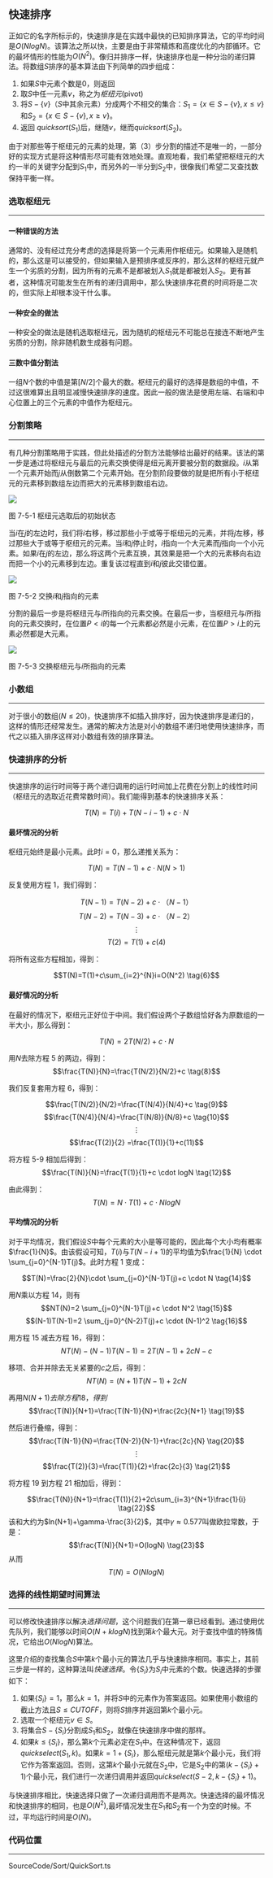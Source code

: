 <!-- @format -->

## 快速排序

正如它的名字所标示的，快速排序是在实践中最快的已知排序算法，它的平均时间是$O(NlogN)$。该算法之所以快，主要是由于非常精炼和高度优化的内部循环。它的最坏情形的性能为$O(N^2)$。像归并排序一样，快速排序也是一种分治的递归算法。将数组$S$排序的基本算法由下列简单的四步组成：

1.  如果$S$中元素个数是$0$，则返回
2.  取$S$中任一元素$v$，称之为*枢纽元*(pivot)
3.  将$S- \lbrace v \rbrace$（$S$中其余元素）分成两个不相交的集合：$S_1= \lbrace x\in S- \lbrace v \rbrace, x\leq v \rbrace$和$S_2= \lbrace x\in S- \lbrace v \rbrace, x\geq v \rbrace$。
4.  返回 $quicksort(S_1)$后，继随$v$，继而$quicksort(S_2)$。

由于对那些等于枢纽元的元素的处理，第（3）步分割的描述不是唯一的，一部分好的实现方式是将这种情形尽可能有效地处理。直观地看，我们希望把枢纽元的大约一半的关键字分配到$S_1$中，而另外的一半分到$S_2$中，很像我们希望二叉查找数保持平衡一样。

### 选取枢纽元

---

#### 一种错误的方法

通常的、没有经过充分考虑的选择是将第一个元素用作枢纽元。如果输入是随机的，那么这是可以接受的，但如果输入是预排序或反序的，那么这样的枢纽元就产生一个劣质的分割，因为所有的元素不是都被划入$S_1$就是都被划入$S_2$。更有甚者，这种情况可能发生在所有的递归调用中，那么快速排序花费的时间将是二次的，但实际上却根本没干什么事。

#### 一种安全的做法

一种安全的做法是随机选取枢纽元，因为随机的枢纽元不可能总在接连不断地产生劣质的分割，除非随机数生成器有问题。

#### 三数中值分割法

一组$N$个数的中值是第$[N/2]$个最大的数。枢纽元的最好的选择是数组的中值，不过这很难算出且明显减慢快速排序的速度。因此一般的做法是使用左端、右端和中心位置上的三个元素的中值作为枢纽元。

### 分割策略

---

有几种分割策略用于实践，但此处描述的分割方法能够给出最好的结果。该法的第一步是通过将枢纽元与最后的元素交换使得是纽元离开要被分割的数据段。$i$从第一个元素开始而$j$从倒数第二个元素开始。在分割阶段要做的就是把所有小于枢纽元的元素移到数组左边而把大的元素移到数组右边。

<image src="../../../Images/ch7/7-5-1.png"/>

图 7-5-1 枢纽元选取后的初始状态

当$i$在$j$的左边时，我们将$i$右移，移过那些小于或等于枢纽元的元素，并将$j$左移，移过那些大于或等于枢纽元的元素。当$i$和$j$停止时，$i$指向一个大元素而$j$指向一个小元素。如果$i$在$j$的左边，那么将这两个元素互换，其效果是把一个大的元素移向右边而把一个小的元素移到左边。重复该过程直到$i$和$j$彼此交错位置。

<image src="../../../Images/ch7/7-5-2.png"/>

图 7-5-2 交换$i$和$j$指向的元素

分割的最后一步是将枢纽元与$i$所指向的元素交换。在最后一步，当枢纽元与$i$所指向的元素交换时，在位置$P<i$的每一个元素都必然是小元素，在位置$P>i$上的元素必然都是大元素。

<image src="../../../Images/ch7/7-5-3.png"/>

图 7-5-3 交换枢纽元与$i$所指向的元素

### 小数组

---

对于很小的数组$(N\leq20)$，快速排序不如插入排序好，因为快速排序是递归的，这样的情形还经常发生。通常的解决方法是对小的数组不递归地使用快速排序，而代之以插入排序这样对小数组有效的排序算法。

### 快速排序的分析

---

快速排序的运行时间等于两个递归调用的运行时间加上花费在分割上的线性时间（枢纽元的选取近花费常数时间）。我们能得到基本的快速排序关系：

$$T(N)=T(i)+T(N-i-1)+c \cdot N \tag{1}$$

#### 最坏情况的分析

枢纽元始终是最小元素。此时$i=0$，那么递推关系为：

$$T(N)=T(N-1)+c\cdot N(N>1) \tag{2}$$

反复使用方程 1，我们得到：

$$T(N-1)=T(N-2)+c\cdot （N-1） \tag{3}$$
$$T(N-2)=T(N-3)+c\cdot （N-2） \tag{4}$$
$$ \vdots$$
$$T(2)=T(1)+c(4) \tag{5}$$

将所有这些方程相加，得到：

$$T(N)=T(1)+c\sum_{i=2}^{N}i=O(N^2) \tag{6}$$

#### 最好情况的分析

在最好的情况下，枢纽元正好位于中间。我们假设两个子数组恰好各为原数组的一半大小，那么得到：

$$T(N)=2T(N/2)+c\cdot N \tag{7}$$

用$N$去除方程 5 的两边，得到：
$$\frac{T(N)}{N}=\frac{T(N/2)}{N/2}+c \tag{8}$$

我们反复套用方程 6，得到：

$$\frac{T(N/2)}{N/2}=\frac{T(N/4)}{N/4}+c \tag{9}$$
$$\frac{T(N/4)}{N/4}=\frac{T(N/8)}{N/8}+c \tag{10}$$
$$ \vdots$$
$$\frac{T(2)}{2} =\frac{T(1)}{1}+c(11)$$

将方程 5-9 相加后得到：
$$\frac{T(N)}{N}=\frac{T(1)}{1}+c \cdot logN \tag{12}$$

由此得到：
$$T(N)=N \cdot T(1)+c \cdot NlogN \tag{13}$$

#### 平均情况的分析

对于平均情况，我们假设$S$中每个元素的大小是等可能的，因此每个大小均有概率$\frac{1}{N}$。由该假设可知，$T(i)$与$T(N-i+1)$的平均值为$\frac{1}{N} \cdot \sum_{j=0}^{N-1}T(j)$。此时方程 1 变成：

$$T(N)=\frac{2}{N}\cdot \sum_{j=0}^{N-1}T(j)+c \cdot N \tag{14}$$

用$N$乘以方程 14，则有
$$NT(N)=2  \sum_{j=0}^{N-1}T(j)+c \cdot N^2 \tag{15}$$
$$(N-1)T(N-1)=2  \sum_{j=0}^{N-2}T(j)+c \cdot (N-1)^2 \tag{16}$$

用方程 15 减去方程 16，得到：
$$NT(N)-(N-1)T(N-1)=2T(N-1)+2cN-c \tag{17}$$

移项、合并并除去无关紧要的$c$之后，得到：
$$NT(N)=(N+1)T(N-1)+2cN \tag{18}$$

再用$N(N+1)去除方程18，得到$
$$\frac{T(N)}{N+1}=\frac{T(N-1)}{N}+\frac{2c}{N+1} \tag{19}$$

然后进行叠缩，得到：
$$\frac{T(N-1)}{N}=\frac{T(N-2)}{N-1}+\frac{2c}{N} \tag{20}$$
$$\vdots$$
$$\frac{T(2)}{3}=\frac{T(1)}{2}+\frac{2c}{3} \tag{21}$$

将方程 19 到方程 21 相加后，得到：

$$\frac{T(N)}{N+1}=\frac{T(1)}{2}+2c\sum_{i=3}^{N+1}\frac{1}{i} \tag{22}$$
该和大约为$ln(N+1)+\gamma-\frac{3}{2}$，其中$\gamma \approx0.577$叫做欧拉常数，于是：
$$\frac{T(N)}{N+1}=O(logN) \tag{23}$$
从而
$$T(N)=O(NlogN) \tag{24}$$

### 选择的线性期望时间算法

---

可以修改快速排序以解决*选择问题*，这个问题我们在第一章已经看到。通过使用优先队列，我们能够以时间$O(N+klogN)$找到第$k$个最大元。对于查找中值的特殊情况，它给出$O(NlogN)$算法。

这里介绍的查找集合$S$中第$k$个最小元的算法几乎与快速排序相同。事实上，其前三步是一样的，这种算法叫*快速选择*。令$\lbrace S_i \rbrace$为$S_i$中元素的个数。快速选择的步骤如下：

1. 如果$\lbrace S_i \rbrace =1$，那么$k=1$，并将$S$中的元素作为答案返回。如果使用小数组的截止方法且$S \leq CUTOFF$，则将$S$排序并返回第$k$个最小元。
2. 选取一个枢纽元$v\in S$。
3. 将集合$S-\lbrace S_i \rbrace$分割成$S_1$和$S_2$，就像在快速排序中做的那样。
4. 如果$k \leq \lbrace S_i \rbrace$，那么第$k$个元素必定在$S_1$中。在这种情况下，返回$quickselect(S_1,k)$。如果$k=1+\lbrace S_i \rbrace$，那么枢纽元就是第$k$个最小元，我们将它作为答案返回。否则，这第$k$个最小元就在$S_2$中，它是$S_2$中的第$(k-\lbrace S_i \rbrace+1)$个最小元，我们进行一次递归调用并返回$quickselect(S-2,k-\lbrace S_i \rbrace+1)$。

与快速排序相比，快速选择只做了一次递归调用而不是两次。快速选择的最坏情况和快速排序的相同，也是$O(N^2)$,最坏情况发生在$S_1$和$S_2$有一个为空的时候。不过，平均运行时间是$O(N)$。

### 代码位置

---

SourceCode/Sort/QuickSort.ts
